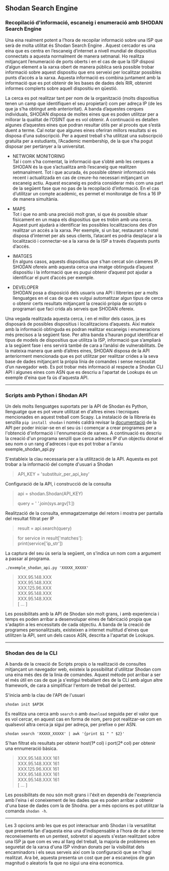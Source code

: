 ## Shodan Search Engine

### Recopilació d'informació, escaneig i enumeració amb SHODAN Search Engine

Una eina realment potent a l’hora de recopilar informació sobre una ISP que serà de molta utilitat és Shodan Search Engine . 
Aquest cercador es una eina que es centra en l’escaneig d’internet a nivell mundial de dispositius connectats a aquesta 
normalment de manera setmanal. Ho realitza mitjançant l’enumeració de ports oberts i en el cas de que la ISP disposi d’algun
element a la xarxa obert de manera pública serà possible trobar informació sobre aquest dispositiu que ens serveixi per 
localitzar possibles punts d’accés a la xarxa. Aquesta informació es combina juntament amb la informació que es pot obtenir 
de les bases de dades dels RIR, obtenint informes complerts sobre aquell dispositiu en qüestió.

La cerca es pot realitzar tant per nom de la organització (molts dispositius tenen un camp que identifiquen el seu propietari)
com per adreça IP (de les que ja s’ha obtingut amb anterioritat). A banda d’aquestes cerques individuals, SHODAN disposa 
de moltes eines que es poden utilitzar per a millorar la qualitat de l’OSINT que es vol obtenir. A continuació es detallen 
algunes d’aquestes eines que podran resultar útils per al procés que s’està duent a terme. Cal notar que algunes eines 
oferiran millors resultats si es disposa d’una subscripció. Per a aquest treball s’ha utilitzat una subscripció gratuïta 
per a estudiants, l’Academic membership, de la que s’ha pogut disposar per pertànyer a la universitat.

- NETWORK MONITORING  
Tal i com s’ha comentat, la informació que s’obté amb les cerques a SHODAN és la que s’actualitza amb l’escaneig que realitzen 
setmanalment. Tot i que acurada, és possible obtenir informació més recent i actualitzada en cas de creure-ho necessari 
mitjançant un escaneig actiu. Aquest escaneig es podria considerar més com una part de la següent fase que no pas de la 
recopilació d’informació. En el cas d’utilitzar un compte acadèmic, es permet el monitoratge de fins a 16 IP de manera 
simultània.


- MAPS  
Tot i que no amb una precisió molt gran, si que és possible situar físicament en un mapa els dispositius que  es trobin 
amb una cerca. Aquest punt ajudarà a identificar les possibles localitzacions des d’on realitzar un accés a la xarxa. 
Per exemple, si un bar, restaurant o hotel disposa d’internet per als seus clients, l’atacant es podria desplaçar a la 
localització i connectar-se a la xarxa de la ISP a través d’aquests punts d’accés.


- IMATGES  
En alguns casos, aquests dispositius que s’han cercat són càmeres IP. SHODAN ofereix amb aquesta cerca una imatge obtinguda 
d’aquest dispositiu i la informació que es pugui obtenir d’aquest pot ajudar a identificar el punt d’accés per exemple.


- DEVELOPER  
SHODAN posa a disposició dels usuaris una API i llibreries per a molts llenguatges en el cas de que es vulgui automatitzar 
algun tipus de cerca o obtenir certs resultats mitjançant la creació pròpia de scripts o programari que faci crida als 
serveis que SHODAN ofereix.


Una vegada realitzada aquesta cerca, i en el millor dels casos, ja es disposarà de possibles dispositius i localitzacions 
d’aquests. Així mateix amb la informació obtinguda es podran realitzar escaneigs i enumeracions més precisos a la següent 
fase. Per altra banda s’hauran pogut identificar el tipus de models de dispositius que utilitza la ISP, informació que 
s’ampliarà a la següent fase i ens servirà també de cara a l’anàlisi de vulnerabilitats. De la mateixa manera que amb d’altres 
eines, SHODAN disposa de la API anteriorment mencionada que es pot utilitzar per realitzar crides a la seva base de dades 
mitjançant la pròpia línia de comandes i sense necessitat d’un navegador web. Es pot trobar més informació al respecte a 
Shodan CLI API i algunes eines com ASN que es descriu a l'apartat de Lookups és un exemple d'eina que fa ús d'aquesta API.

---

### Scripts amb Python i Shodan API

Un dels molts llenguatges suportats per la API de Shodan és Python, llenguatge que es pot veure utilitzat en d'altres eines
i tecniques mencionades en aquest treball com Scapy. La instalació de la llibreria és senzilla `pip install shodan` i només
caldrà revisar la [documentació](https://shodan.readthedocs.io/en/latest/) de la API per poder iniciar-se en el seu ús i 
començar a crear programes per a l'obtenció d'informació i l'ennumeració de xarxes. A continuació es descriu la creació d'un
programa senzill que cerca adreces IP d'un objectiu donat el seu nom o un rang d'adreces i que es pot trobar a l'arxiu 
exemple_shodan_api.py

S'estableix la clau necessaria per a la utilització de la API. Aquesta es pot trobar a la informació del compte d'usuari a Shodan

> API_KEY = 'substituir_per_api_key'  

Configuració de la API, i construcció de la consulta
> api = shodan.Shodan(API_KEY)  
> 
> query = ' '.join(sys.argv[1:])  

Realització de la consulta, emmagatzematge del retorn i mostra per pantalla del resultat filtrat per IP

> result = api.search(query)  

> for service in result['matches']:  
>     print(service['ip_str'])  


La captura del seu ús seria la següent, on s'indica un nom com a argument a passar al programa.

`./exemple_shodan_api.py 'XXXXX_XXXXX'`

> XXX.95.148.XXX  
> XXX.95.148.XXX  
> XXX.125.96.XXX  
> XXX.95.148.XXX  
> XXX.95.148.XXX  
> [ ... ]   


Les possibilitats amb la API de Shodan són molt grans, i amb experiencia i temps es poden arribar a desenvolupar eines de
fabricació propia que s'adaptin a les encessitats de cada objectiu. A banda de la creació de programes personalitzsats, 
existeixen a internet multitud d'eines que utilitzen la API, sent un dels casos ASN, descrita a l'apartat de Lookups.

---  

### Shodan des de la CLI

A banda de la creació de Scripts propis o la realització de consultes mitjançant un navegador web, existeix la possibilitat
d'utilitzar Shodan com una eina més des de la linia de comandes. Aquest métode pot arribar a ser el més útil en cas de que
ja s'estigui treballant des de la CLI amb algun altre framework, de cara a simplificar l'entorn de treball del pentest.

S'inicia amb la clau de l'API de l'usuari  

`shodan init $APIK`

Es realitza una cerca amb `search` o amb `download` seguida per el valor que es vol cercar, en aquest cas en forma de nom, 
pero pot realitzar-se com en qualsevol altra cerca ja sigui per adreça, per prefixe o per ASN.  

`shodan search 'XXXXX_XXXXX' | awk '{print $1 " " $2}'`

S'han filtrat els resultats per obtenir host(1ª col) i port(2ª col) per obtenir una ennumeració bàsica.

> XXX.95.148.XXX 161  
> XXX.95.148.XXX 161  
> XXX.125.96.XXX 161  
> XXX.95.148.XXX 161  
> XXX.95.148.XXX 161  
> [ ... ]

Les possibilitats de nou són molt grans i l'éxit en dependrà de l'exepriencia amb l'eina i el coneixement de les dades que
es poden arribar a obtenir d'una base de dades com la de Shodna. per a més opcions es pot utilitzar la comanda `shodan -h`.

--- 

Les 3 opcions amb les que es pot interactuar amb Shodan i la versatilitat que presenta fan d'aquesta eina una d'indispensable
a l'hora de dur a terme reconeixements en un pentest, sobretot si aquests s'estan realitzant sobre una ISP ja que com es veu al
llarg del treball, la majoria de problemes en seguretat de la xarxa d'una ISP vindran donats per la visibilitat dels encaminadors
i els seus serveis així com la configuració que se n'hagi realitzat. Ara bé, aquesta presenta un cost que per a escaneijos
de gran magnitud o aleatoris fa que no sigui una eina economica.